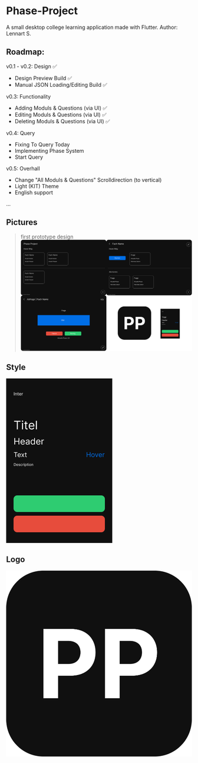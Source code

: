 # Phase-Project
A small desktop college learning application made with Flutter.
Author: Lennart S.

## Roadmap:
v0.1 - v0.2: Design :white_check_mark:
- Design Preview Build :white_check_mark:
- Manual JSON Loading/Editing Build :white_check_mark:

v0.3: Functionality
- Adding Moduls & Questions (via UI) :white_check_mark:
- Editing Moduls & Questions (via UI) :white_check_mark:
- Deleting Moduls & Questions (via UI) :white_check_mark:

v0.4: Query
- Fixing To Query Today
- Implementing Phase System
- Start Query

v0.5: Overhall
- Change "All Moduls & Questions" Scrolldirection (to vertical)
- Light (KIT) Theme
- English support

...


## Pictures
> first prototype design
![Alt text](images/Github_Preview.png?raw=false "Preview")

## Style
![Alt text](images/Palette.png?raw=false "Design Palette")

## Logo
![Alt text](images/Icon.png?raw=false "Icon")